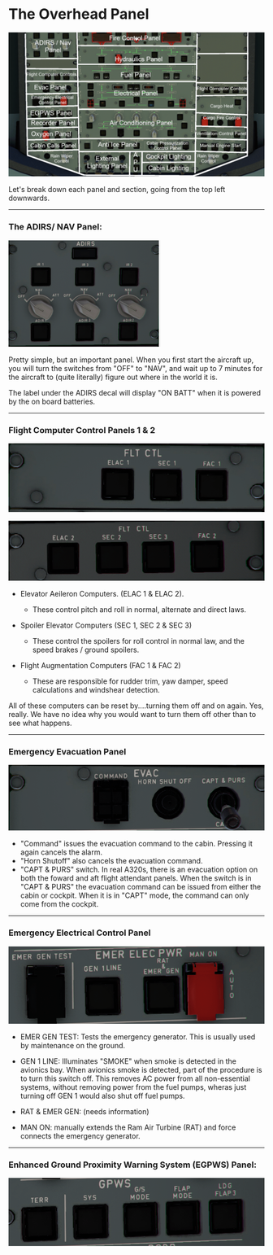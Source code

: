 

# The Overhead Panel

![Overhead Panel Sectioned](./img/Overhead-Panel/Overhead-Sectioned.png)  

 Let's break down each panel and section, going from the top left downwards.

---
### The ADIRS/ NAV Panel:
![Overhead Nav Panel](./img/Overhead-Panel/Nav-Panel.png)

Pretty simple, but an important panel. When you first start the aircraft up, you will turn the switches from "OFF" to "NAV", and wait up to 7 minutes for the aircraft to (quite literally) figure out where in the world it is.

The label under the ADIRS decal will display "ON BATT" when it is powered by the on board batteries.

---

### Flight Computer Control Panels 1 & 2
![Flight Computer Controls 1](./img/Overhead-Panel/Flight-Computers1.png)

![Flight Computer Controls 2](./img/Overhead-Panel/Flight-Computers2.png)


- Elevator Aeileron Computers. (ELAC 1 & ELAC 2).
    - These control pitch and roll in normal, alternate and direct laws. 
- Spoiler Elevator Computers (SEC 1, SEC 2 & SEC 3)
    - These control the spoilers for roll control in normal law, and the speed brakes / ground spoilers. 

- Flight Augmentation Computers (FAC 1 & FAC 2)
    - These are responsible for rudder trim, yaw damper, speed calculations and windshear detection.

All of these computers can be reset by....turning them off and on again. Yes, really. We have no idea why you would want to turn them off other than to see what happens.


---
### Emergency Evacuation Panel
![Evac Panel](./img/Overhead-Panel/Evacuation.png)

- "Command" issues the evacuation command to the cabin. Pressing it again cancels the alarm.
- "Horn Shutoff" also cancels the evacuation command.
- "CAPT & PURS" switch. In real A320s, there is an evacuation option on both the foward and aft flight attendant panels. When the switch is in "CAPT & PURS" the evacuation command can be issued from either the cabin or cockpit. When it is in "CAPT" mode, the command can only come from the cockpit.

---
### Emergency Electrical Control Panel
![Emergency Electrical](./img/Overhead-Panel/Emergency-Electrical.png)

- EMER GEN TEST: Tests the emergency generator. This is usually used by maintenance on the ground.

- GEN 1 LINE: Illuminates "SMOKE" when smoke is detected in the avionics bay. When avionics smoke is detected, part of the procedure is to turn this switch off.  This removes AC power from all non-essential systems, without removing power from the fuel pumps, wheras just turning off GEN 1 would also shut off fuel pumps.

- RAT & EMER GEN: (needs information)

- MAN ON: manually extends the Ram Air Turbine (RAT) and force connects the emergency generator.
---

### Enhanced Ground Proximity Warning System (EGPWS) Panel:
![EGPWS](./img/Overhead-Panel/EGPWS.png)

